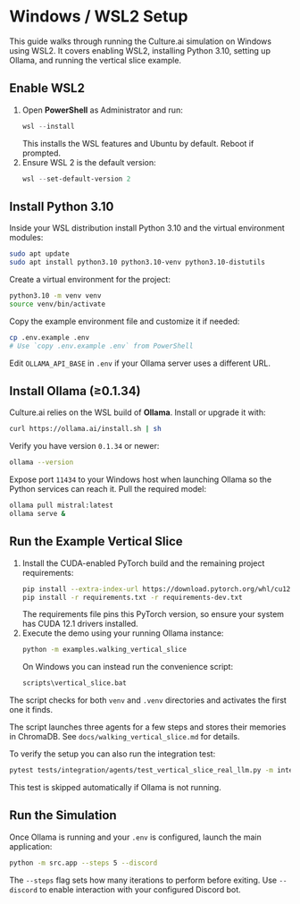 # Windows / WSL2 Setup

This guide walks through running the Culture.ai simulation on Windows using WSL2.
It covers enabling WSL2, installing Python 3.10, setting up Ollama, and running
the vertical slice example.

## Enable WSL2

1. Open **PowerShell** as Administrator and run:
   ```powershell
   wsl --install
   ```
   This installs the WSL features and Ubuntu by default. Reboot if prompted.
2. Ensure WSL 2 is the default version:
   ```powershell
   wsl --set-default-version 2
   ```

## Install Python 3.10

Inside your WSL distribution install Python 3.10 and the virtual environment
modules:

```bash
sudo apt update
sudo apt install python3.10 python3.10-venv python3.10-distutils
```

Create a virtual environment for the project:

```bash
python3.10 -m venv venv
source venv/bin/activate
```

Copy the example environment file and customize it if needed:

```bash
cp .env.example .env
# Use `copy .env.example .env` from PowerShell
```

Edit `OLLAMA_API_BASE` in `.env` if your Ollama server uses a different URL.

## Install Ollama (≥0.1.34)

Culture.ai relies on the WSL build of **Ollama**. Install or upgrade it with:

```bash
curl https://ollama.ai/install.sh | sh
```

Verify you have version `0.1.34` or newer:

```bash
ollama --version
```

Expose port `11434` to your Windows host when launching Ollama so the Python
services can reach it. Pull the required model:

```bash
ollama pull mistral:latest
ollama serve &
```

## Run the Example Vertical Slice

1. Install the CUDA-enabled PyTorch build and the remaining project requirements:
   ```bash
   pip install --extra-index-url https://download.pytorch.org/whl/cu121 torch==2.3.0+cu121
   pip install -r requirements.txt -r requirements-dev.txt
   ```
   The requirements file pins this PyTorch version, so ensure your system has CUDA 12.1 drivers installed.
2. Execute the demo using your running Ollama instance:
   ```bash
   python -m examples.walking_vertical_slice
   ```
   On Windows you can instead run the convenience script:
   ```cmd
   scripts\vertical_slice.bat
   ```

The script checks for both `venv` and `.venv` directories and activates the first one it finds.

The script launches three agents for a few steps and stores their memories in
ChromaDB. See `docs/walking_vertical_slice.md` for details.

To verify the setup you can also run the integration test:

```bash
pytest tests/integration/agents/test_vertical_slice_real_llm.py -m integration
```

This test is skipped automatically if Ollama is not running.

## Run the Simulation

Once Ollama is running and your `.env` is configured, launch the main application:

```bash
python -m src.app --steps 5 --discord
```

The `--steps` flag sets how many iterations to perform before exiting. Use `--discord` to enable interaction with your configured Discord bot.

